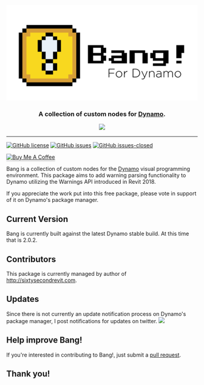 ![Image](https://github.com/johnpierson/BangForDynamo/blob/master/_graphics/BangLogo.png)

<h3 align="center">A collection of custom nodes for <a href="http://dynamobim.org/" target="_blank">Dynamo</a>.</h4>

<p align="center">
   <img src="https://forthebadge.com/images/badges/60-percent-of-the-time-works-every-time.svg">
</p>

---

[![GitHub license](https://img.shields.io/github/license/johnpierson/BangForDynamo.svg)](https://GitHub.com/johnpierson/BangForDynamo/blob/master/LICENSE)
[![GitHub issues](https://img.shields.io/github/issues/johnpierson/BangForDynamo.svg)](https://GitHub.com/johnpierson/BangForDynamo/issues/)
[![GitHub issues-closed](https://img.shields.io/github/issues-closed/johnpierson/BangForDynamo.svg)](https://GitHub.com/johnpierson/BangForDynamo/issues?q=is%3Aissue+is%3Aclosed)

<a href="https://www.buymeacoffee.com/j0hnp" target="_blank"><img src="https://www.buymeacoffee.com/assets/img/custom_images/orange_img.png" alt="Buy Me A Coffee" style="height: 41px !important;width: 174px !important;box-shadow: 0px 3px 2px 0px rgba(190, 190, 190, 0.5) !important;-webkit-box-shadow: 0px 3px 2px 0px rgba(190, 190, 190, 0.5) !important;" ></a>

Bang is a collection of custom nodes for the [Dynamo](http://www.dynamobim.org) visual programming environment. This package aims to add warning parsing functionality to Dynamo utilizing the Warnings API introduced in Revit 2018. 

If you appreciate the work put into this free package, please vote in support of it on Dynamo's package manager.

## Current Version
Bang is currently built against the latest Dynamo stable build. At this time that is 2.0.2.

## Contributors
This package is currently managed by author of http://sixtysecondrevit.com.

## Updates
Since there is not currently an update notification process on Dynamo's package manager, I post notifications for updates on twitter.
[![](https://img.shields.io/twitter/follow/60secondrevit.svg?label=Follow&style=social)](https://twitter.com/60secondrevit)


## Help improve Bang!
If you're interested in contributing to Bang!, just submit a [pull request](https://github.com/johnpierson/BangForDynamo/pulls).

## Thank you!
